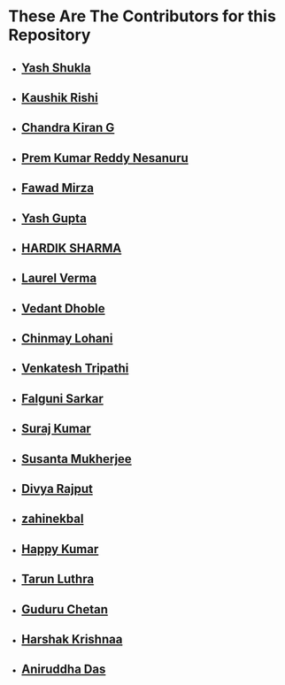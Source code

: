 # These Are The Contributors for this Repository

- ## [Yash Shukla](https://github.com/Yash1256)
- ## [Kaushik Rishi](https://github.com/kaushik-rishi)
- ## [Chandra Kiran G](https://github.com/Chandu-4444)
- ## [Prem Kumar Reddy Nesanuru](https://github.com/prem-kumar-reddy)
- ## [Fawad Mirza](https://github.com/FawadMirza32)
- ## [Yash Gupta](https://github.com/giyasht)
- ## [HARDIK SHARMA](https://github.com/hardik302001)
- ## [Laurel Verma](https://github.com/1laurelverma)
- ## [Vedant Dhoble](https://github.com/VedanT-27)
- ## [Chinmay Lohani](https://github.com/Golden-Hunter)
- ## [Venkatesh Tripathi](https://github.com/venkyvt7)
- ## [Falguni Sarkar](https://github.com/lostgirljourney)
- ## [Suraj Kumar](https://github.com/Surajkumar573)
- ## [Susanta Mukherjee](https://github.com/snape-here)
- ## [Divya Rajput](https://github.com/Diu2912)
- ## [zahinekbal](https://github.com/zahinekbal)
- ## [Happy Kumar](https://github.com/happy-jays)
- ## [Tarun Luthra](https://github.com/tarunluthra123)
- ## [Guduru Chetan](https://github.com/chetan639)
- ## [Harshak Krishnaa](https://github.com/harshak777)
- ## [Aniruddha Das](https://github.com/Anni852)
